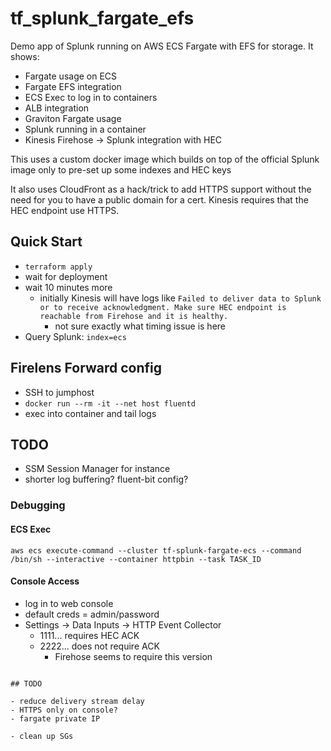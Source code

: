 # tf_splunk_fargate_efs

Demo app of Splunk running on AWS ECS Fargate with EFS for storage. It shows:

- Fargate usage on ECS
- Fargate EFS integration
- ECS Exec to log in to containers
- ALB integration
- Graviton Fargate usage
- Splunk running in a container
- Kinesis Firehose -> Splunk integration with HEC

This uses a custom docker image which builds on top of the official Splunk image only to pre-set up some
indexes and HEC keys

It also uses CloudFront as a hack/trick to add HTTPS support without the need for you to have
a public domain for a cert. Kinesis requires that the HEC endpoint use HTTPS.

## Quick Start

- `terraform apply`
- wait for deployment
- wait 10 minutes more
    - initially Kinesis will have logs like `Failed to deliver data to Splunk or to receive acknowledgment. Make sure HEC endpoint is reachable from Firehose and it is healthy.`
        - not sure exactly what timing issue is here
- Query Splunk: `index=ecs`


## Firelens Forward config

- SSH to jumphost
- `docker run --rm -it --net host fluentd`
- exec into container and tail logs

## TODO
- SSM Session Manager for instance
- shorter log buffering? fluent-bit config?


### Debugging

#### ECS Exec

```
aws ecs execute-command --cluster tf-splunk-fargate-ecs --command /bin/sh --interactive --container httpbin --task TASK_ID
```

#### Console Access

- log in to web console
- default creds = admin/password
- Settings -> Data Inputs -> HTTP Event Collector
    - 1111... requires HEC ACK
    - 2222... does not require ACK
        - Firehose seems to require this version
```

## TODO

- reduce delivery stream delay
- HTTPS only on console?
- fargate private IP

- clean up SGs
